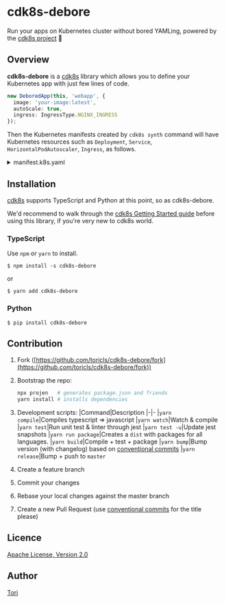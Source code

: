 # cdk8s-debore

Run your apps on Kubernetes cluster without bored YAMLing, powered by the [cdk8s project](https://cdk8s.io) 🚀

## Overview

**cdk8s-debore** is a [cdk8s](https://cdk8s.io) library which allows you to define your Kubernetes app with just few lines of code.

```typescript
new DeboredApp(this, 'webapp', {
  image: 'your-image:latest',
  autoScale: true,
  ingress: IngressType.NGINX_INGRESS
});
```

Then the Kubernetes manifests created by `cdk8s synth` command will have Kubernetes resources such as `Deployment`, `Service`, `HorizontalPodAutoscaler`, `Ingress`, as follows.

<details>
<summary>manifest.k8s.yaml</summary>

```yaml
apiVersion: apps/v1
kind: Deployment
metadata:
  name: my-app-webapp-deployment-deployment-d67b425c
  namespace: default
spec:
  selector:
    matchLabels:
      app: myappwebapp4BD95A2A
  template:
    metadata:
      labels:
        app: myappwebapp4BD95A2A
    spec:
      containers:
        - image: your-image:latest
          imagePullPolicy: Always
          name: app
          ports:
            - containerPort: 8080
          resources:
            limits:
              cpu: 400m
              memory: 512Mi
            requests:
              cpu: 200m
              memory: 256Mi
---
apiVersion: autoscaling/v2beta2
kind: HorizontalPodAutoscaler
metadata:
  name: my-app-webapp-deployment-hpa-bd8107fd
  namespace: default
spec:
  maxReplicas: 10
  metrics:
    - resource:
        name: cpu
        target:
          averageUtilization: 85
          type: Utilization
      type: Resource
    - resource:
        name: memory
        target:
          averageUtilization: 75
          type: Utilization
      type: Resource
  minReplicas: 1
  scaleTargetRef:
    apiVersion: apps/v1
    kind: Deployment
    name: my-app-webapp-deployment-deployment-d67b425c
---
apiVersion: v1
kind: Service
metadata:
  name: my-app-webapp-exposable-service-d6a35671
  namespace: default
spec:
  ports:
    - port: 8080
      targetPort: 80
  selector:
    app: myappwebapp4BD95A2A
  type: ClusterIP
---
apiVersion: networking.k8s.io/v1beta1
kind: Ingress
metadata:
  annotations:
    kubernetes.io/ingress.class: nginx
    nginx.ingress.kubernetes.io/rewrite-target: /
  name: my-app-webapp-exposable-ingress-c350957f
  namespace: default
spec:
  rules:
    - http:
        paths:
          - backend:
              serviceName: my-app-webapp-exposable-service-d6a35671
              servicePort: 80
            path: /my-app-webapp-deployment-deployment-d67b425c
```

</details>

## Installation

[cdk8s](https://cdk8s.io) supports TypeScript and Python at this point, so as cdk8s-debore.

We'd recommend to walk through the [cdk8s Getting Started guide](https://cdk8s.io/getting-started/) before using this library, if you're very new to cdk8s world.

### TypeScript

Use `npm` or `yarn` to install.

```shell
$ npm install -s cdk8s-debore
```

or

```shell
$ yarn add cdk8s-debore
```

### Python

```shell
$ pip install cdk8s-debore
```

## Contribution

1. Fork ([https://github.com/toricls/cdk8s-debore/fork](https://github.com/toricls/cdk8s-debore/fork))
2. Bootstrap the repo:
  
    ```bash
    npx projen   # generates package.json and friends
    yarn install # installs dependencies
    ```
3. Development scripts:
   |Command|Description
   |-|-
   |`yarn compile`|Compiles typescript => javascript
   |`yarn watch`|Watch & compile
   |`yarn test`|Run unit test & linter through jest
   |`yarn test -u`|Update jest snapshots
   |`yarn run package`|Creates a `dist` with packages for all languages.
   |`yarn build`|Compile + test + package
   |`yarn bump`|Bump version (with changelog) based on [conventional commits]
   |`yarn release`|Bump + push to `master`
4. Create a feature branch
5. Commit your changes
6. Rebase your local changes against the master branch
7. Create a new Pull Request (use [conventional commits] for the title please)

[conventional commits]: https://www.conventionalcommits.org/en/v1.0.0/

## Licence

[Apache License, Version 2.0](./LICENSE)

## Author

[Tori](https://github.com/toricls)
